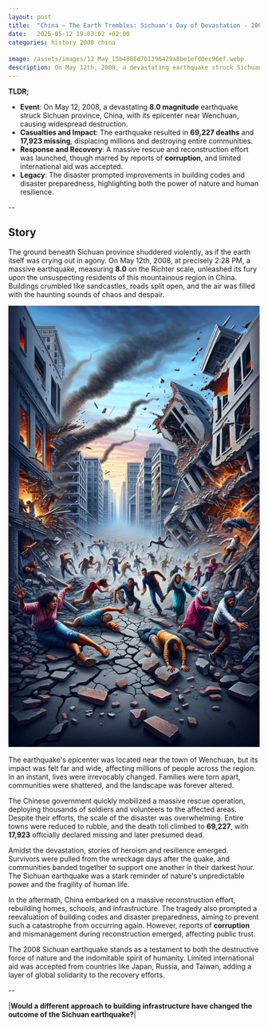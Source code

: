 ```yaml
---
layout: post
title:  "China – The Earth Trembles: Sichuan's Day of Devastation - 2008"
date:   2025-05-12 19:03:02 +02:00
categories: history 2008 china

image: /assets/images/12_May_15b4888d7b1396429a8be1efd0ec96ef.webp
description: On May 12th, 2008, a devastating earthquake struck Sichuan province in China, causing widespread destruction and resulting in the deaths of tens of thousands of people.
---
```


**TLDR;**
- **Event**: On May 12, 2008, a devastating **8.0 magnitude** earthquake struck Sichuan province, China, with its epicenter near Wenchuan, causing widespread destruction.
- **Casualties and Impact**: The earthquake resulted in **69,227 deaths** and **17,923 missing**, displacing millions and destroying entire communities.
- **Response and Recovery**: A massive rescue and reconstruction effort was launched, though marred by reports of **corruption**, and limited international aid was accepted.
- **Legacy**: The disaster prompted improvements in building codes and disaster preparedness, highlighting both the power of nature and human resilience.

--


## Story
The ground beneath Sichuan province shuddered violently, as if the earth itself was crying out in agony. On May 12th, 2008, at precisely 2:28 PM, a massive earthquake, measuring **8.0** on the Richter scale, unleashed its fury upon the unsuspecting residents of this mountainous region in China. Buildings crumbled like sandcastles, roads split open, and the air was filled with the haunting sounds of chaos and despair.

![Image](/assets/images/12_May_15b4888d7b1396429a8be1efd0ec96ef.webp)

The earthquake's epicenter was located near the town of Wenchuan, but its impact was felt far and wide, affecting millions of people across the region. In an instant, lives were irrevocably changed. Families were torn apart, communities were shattered, and the landscape was forever altered.

The Chinese government quickly mobilized a massive rescue operation, deploying thousands of soldiers and volunteers to the affected areas. Despite their efforts, the scale of the disaster was overwhelming. Entire towns were reduced to rubble, and the death toll climbed to **69,227**, with **17,923** officially declared missing and later presumed dead.

Amidst the devastation, stories of heroism and resilience emerged. Survivors were pulled from the wreckage days after the quake, and communities banded together to support one another in their darkest hour. The Sichuan earthquake was a stark reminder of nature's unpredictable power and the fragility of human life.

In the aftermath, China embarked on a massive reconstruction effort, rebuilding homes, schools, and infrastructure. The tragedy also prompted a reevaluation of building codes and disaster preparedness, aiming to prevent such a catastrophe from occurring again. However, reports of **corruption** and mismanagement during reconstruction emerged, affecting public trust.

The 2008 Sichuan earthquake stands as a testament to both the destructive force of nature and the indomitable spirit of humanity. Limited international aid was accepted from countries like Japan, Russia, and Taiwan, adding a layer of global solidarity to the recovery efforts.


--

|**Would a different approach to building infrastructure have changed the outcome of the Sichuan earthquake?**|

